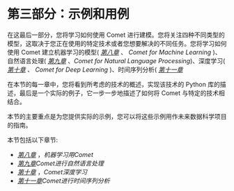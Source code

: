 

# 第三部分：示例和用例

在这最后一部分，您将学习如何使用 Comet 进行建模。您将关注四种不同类型的模型，这取决于您正在使用的特定技术或者您想要解决的不同任务。您将学习如何使用 Comet 建立机器学习的模型( [*第八章*](B17530_08_ePub.xhtml#_idTextAnchor169) 、 *Comet for Machine Learning* )、自然语言处理( [*第九章*](B17530_09_ePub.xhtml#_idTextAnchor192) 、*Comet for Natural Language Processing*)、深度学习( [*第十章*](B17530_10_ePub.xhtml#_idTextAnchor216) 、 *Comet for Deep Learning* )、时间序列分析( [*第十一章*](B17530_11_ePub.xhtml#_idTextAnchor236)

在本节的每一章中，您将看到所考虑的技术的概述，实现该技术的 Python 库的描述，最后是一个实际的例子，它一步一步地描述了如何将 Comet 与特定的技术相结合。

本节的主要重点是为您提供实际的示例，您可以将这些示例用作未来数据科学项目的指南。

本节包括以下章节:

*   [*第八章*](B17530_08_ePub.xhtml#_idTextAnchor169) ，*机器学习用Comet*
*   [*第九章*](B17530_09_ePub.xhtml#_idTextAnchor192)*Comet进行自然语言处理*
*   [*第十章*](B17530_10_ePub.xhtml#_idTextAnchor216) ，*Comet深度学习*
*   [*第十一章*](B17530_11_ePub.xhtml#_idTextAnchor236)*Comet进行时间序列分析*
